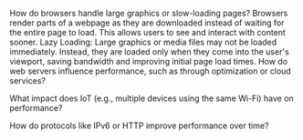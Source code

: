 How do browsers handle large graphics or slow-loading pages?
  Browsers render parts of a webpage as they are downloaded instead of waiting for the entire page to load. This allows users to see and interact with content sooner.
  Lazy Loading: Large graphics or media files may not be loaded immediately. Instead, they are loaded only when they come into the user's viewport, saving bandwidth and improving initial page load times.
  How do web servers influence performance, such as through optimization or cloud services?

What impact does IoT (e.g., multiple devices using the same Wi-Fi) have on performance?

How do protocols like IPv6 or HTTP improve performance over time?

